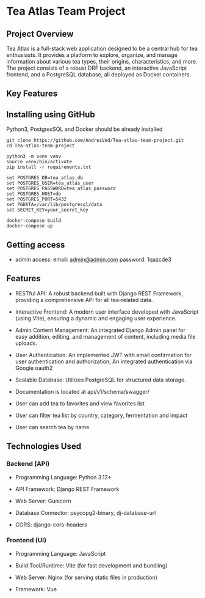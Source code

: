 # Tea Atlas Team Project

## Project Overview
Tea Atlas is a full-stack web application designed to be a central hub for tea enthusiasts. 
It provides a platform to explore, organize, and manage information about various tea types, 
their origins, characteristics, and more. 
The project consists of a robust DRF backend, an interactive JavaScript frontend, and a PostgreSQL database, 
all deployed as Docker containers.

## Key Features


## Installing using GitHub

Python3, PostgresSQL and Docker should be already installed



``` shel
git clone https://github.com/AndreiVed/Tea-atlas-team-project.git
cd Tea-atlas-team-project

python3 -m venv venv
source venv/bin/activate
pip install -r requirements.txt

set POSTGRES_DB=tea_atlas_db
set POSTGRES_USER=tea_atlas_user
set POSTGRES_PASSWORD=tea_atlas_password
set POSTGRES_HOST=db
set POSTGRES_PORT=5432
set PGDATA=/var/lib/postgresql/data
set SECRET_KEY=your_secret_key

docker-compose build
docker-compose up
```

## Getting access

* admin access:
    email: admin@admin.com
    password: 1qazcde3

## Features

* RESTful API: A robust backend built with Django REST Framework, providing a comprehensive API for all tea-related data.

* Interactive Frontend: A modern user interface developed with JavaScript (using Vite), ensuring a dynamic and engaging user experience.

* Admin Content Management: An integrated Django Admin panel for easy addition, editing, and management of content, including media file uploads.

* User Authentication: An implemented JWT with email confirmation for user authentication and authorization,
An integrated authentication via Google oauth2

* Scalable Database: Utilizes PostgreSQL for structured data storage.

* Documentation is located at api/v1/schema/swagger/

* User can add tea to favorites and view favorites list
* User can filter tea list by country, category, fermentation and impact  
* User can search tea by name

[//]: # ( &#40;* Cloud Media Storage: Integration with AWS S3 for reliable and scalable storage of all user-uploaded media files, ensuring their persistence across service restarts.&#41;)

## Technologies Used
### Backend (API)
* Programming Language: Python 3.12+

* API Framework: Django REST Framework

* Web Server: Gunicorn

* Database Connector: psycopg2-binary, dj-database-url

* CORS: django-cors-headers

[//]: # (* Static Files: WhiteNoise)

[//]: # ()
[//]: # (Media Storage: django-storages with AWS S3 &#40;via boto3&#41;)

### Frontend (UI)
* Programming Language: JavaScript

* Build Tool/Runtime: Vite (for fast development and bundling)

* Web Server: Nginx (for serving static files in production)

* Framework: Vue 